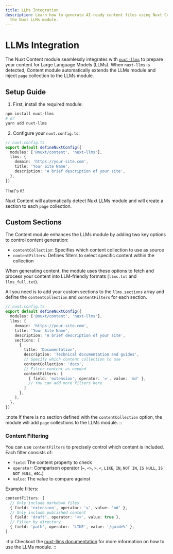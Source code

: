 ```yaml
---
title: LLMs Integration
description: Learn how to generate AI-ready content files using Nuxt Content and
  the Nuxt LLMs module.
---
```


# LLMs Integration

The Nuxt Content module seamlessly integrates with [`nuxt-llms`](https://github.com/nuxtlabs/nuxt-llms) to prepare your content for Large Language Models (LLMs). When `nuxt-llms` is detected, Content module automatically extends the LLMs module and inject `page` collection to the LLMs module.

## Setup Guide

1. First, install the required module:

```bash
npm install nuxt-llms
# or
yarn add nuxt-llms
```

2. Configure your `nuxt.config.ts`:

```ts
// nuxt.config.ts
export default defineNuxtConfig({
  modules: ['@nuxt/content', 'nuxt-llms'],
  llms: {
    domain: 'https://your-site.com',
    title: 'Your Site Name',
    description: 'A brief description of your site',
  },
})
```

That's it!

Nuxt Content will automatically detect Nuxt LLMs module and will create a section to each `page` collection.

## Custom Sections

The Content module enhances the LLMs module by adding two key options to control content generation:

- `contentCollection`: Specifies which content collection to use as source
- `contentFilters`: Defines filters to select specific content within the collection

When generating content, the module uses these options to fetch and process your content into LLM-friendly formats (`llms.txt` and `llms_full.txt`).

All you need is to add your custom sections to the `llms.sections` array and define the `contentCollection` and `contentFilters` for each section.

```ts
// nuxt.config.ts
export default defineNuxtConfig({
  modules: ['@nuxt/content', 'nuxt-llms'],
  llms: {
    domain: 'https://your-site.com',
    title: 'Your Site Name',
    description: 'A brief description of your site',
    sections: [
      {
        title: 'Documentation',
        description: 'Technical documentation and guides',
        // Specify which content collection to use
        contentCollection: 'docs',
        // Filter content as needed
        contentFilters: [
          { field: 'extension', operator: '=', value: 'md' },
          // You can add more filters here
        ]
      },
    ],
  },
})
```

::note
If there is no section defined with the `contentCollection` option, the module will add `page` collections to the LLMs module.
::

### Content Filtering

You can use `contentFilters` to precisely control which content is included. Each filter consists of:

- `field`: The content property to check
- `operator`: Comparison operator (`=`, `<>`, `>`, `<`, `LIKE`, `IN`, `NOT IN`, `IS NULL`, `IS NOT NULL`, etc.)
- `value`: The value to compare against

Example filters:

```ts
contentFilters: [
  // Only include markdown files
  { field: 'extension', operator: '=', value: 'md' },
  // Only include published content
  { field: 'draft', operator: '<>', value: true },
  // Filter by directory
  { field: 'path', operator: 'LIKE', value: '/guide%' },
]
```

::tip
Checkout the [nuxt-llms documentation](https://github.com/nuxtlabs/nuxt-llms) for more information on how to use the LLMs module.
::
